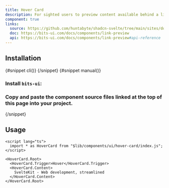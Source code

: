 ```yaml
---
title: Hover Card
description: For sighted users to preview content available behind a link.
component: true
links:
  source: https://github.com/huntabyte/shadcn-svelte/tree/main/sites/docs/src/lib/registry/ui/link-preview
  doc: https://bits-ui.com/docs/components/link-preview
  api: https://bits-ui.com/docs/components/link-preview#api-reference
---
```


<script>
  import { ComponentPreview, PMAddComp, PMInstall, Step, Steps, InstallTabs } from '$lib/components/docs';
</script>

<ComponentPreview name="hover-card-demo">

<div></div>

</ComponentPreview>

## Installation

<InstallTabs>
{#snippet cli()}
<PMAddComp name="hover-card" />
{/snippet}
{#snippet manual()}
<Steps>

### Install `bits-ui`:

<PMInstall command="bits-ui -D" />

### Copy and paste the component source files linked at the top of this page into your project.

</Steps>
{/snippet}
</InstallTabs>

## Usage

```svelte
<script lang="ts">
  import * as HoverCard from "$lib/components/ui/hover-card/index.js";
</script>

<HoverCard.Root>
  <HoverCard.Trigger>Hover</HoverCard.Trigger>
  <HoverCard.Content>
    SvelteKit - Web development, streamlined
  </HoverCard.Content>
</HoverCard.Root>
```
